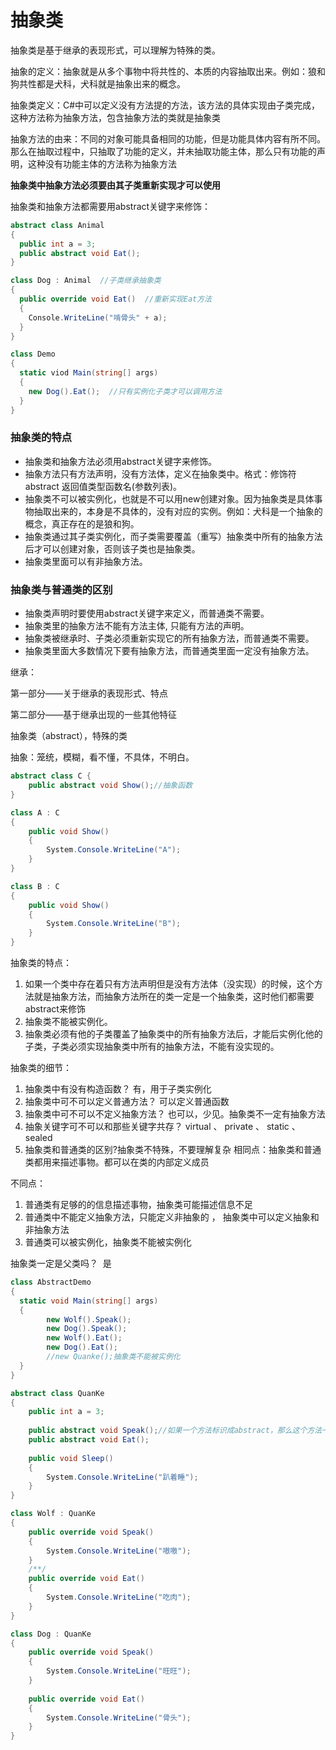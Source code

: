 # 抽象类

抽象类是基于继承的表现形式，可以理解为特殊的类。

抽象的定义：抽象就是从多个事物中将共性的、本质的内容抽取出来。例如：狼和狗共性都是犬科，犬科就是抽象出来的概念。

抽象类定义：C#中可以定义没有方法提的方法，该方法的具体实现由子类完成，这种方法称为抽象方法，包含抽象方法的类就是抽象类

抽象方法的由来：不同的对象可能具备相同的功能，但是功能具体内容有所不同。那么在抽取过程中，只抽取了功能的定义，并未抽取功能主体，那么只有功能的声明，这种没有功能主体的方法称为抽象方法

**抽象类中抽象方法必须要由其子类重新实现才可以使用**


抽象类和抽象方法都需要用abstract关键字来修饰：

```C#
abstract class Animal
{
  public int a = 3;
  public abstract void Eat();
}

class Dog : Animal  //子类继承抽象类
{
  public override void Eat()  //重新实现Eat方法
  {
    Console.WriteLine("啃骨头" + a);
  }
}

class Demo
{
  static viod Main(string[] args)
  {
    new Dog().Eat();  //只有实例化子类才可以调用方法
  }
}
```

### 抽象类的特点

* 抽象类和抽象方法必须用abstract关键字来修饰。
* 抽象方法只有方法声明，没有方法体，定义在抽象类中。格式：修饰符abstract 返回值类型函数名(参数列表)。
* 抽象类不可以被实例化，也就是不可以用new创建对象。因为抽象类是具体事物抽取出来的，本身是不具体的，没有对应的实例。例如：犬科是一个抽象的概念，真正存在的是狼和狗。
* 抽象类通过其子类实例化，而子类需要覆盖（重写）抽象类中所有的抽象方法后才可以创建对象，否则该子类也是抽象类。
* 抽象类里面可以有非抽象方法。



### 抽象类与普通类的区别

* 抽象类声明时要使用abstract关键字来定义，而普通类不需要。
* 抽象类里的抽象方法不能有方法主体, 只能有方法的声明。
* 抽象类被继承时、子类必须重新实现它的所有抽象方法，而普通类不需要。
* 抽象类里面大多数情况下要有抽象方法，而普通类里面一定没有抽象方法。



继承：

第一部分——关于继承的表现形式、特点

第二部分——基于继承出现的一些其他特征

抽象类（abstract），特殊的类

抽象：笼统，模糊，看不懂，不具体，不明白。

```C#
abstract class C { 
	public abstract void Show();//抽象函数
}

class A : C
{
	public void Show()
	{
		System.Console.WriteLine("A");
	}
}

class B : C
{
	public void Show()
	{
		System.Console.WriteLine("B");
	}
}
```

抽象类的特点：

1. 如果一个类中存在着只有方法声明但是没有方法体（没实现）的时候，这个方法就是抽象方法，而抽象方法所在的类一定是一个抽象类，这时他们都需要abstract来修饰
1. 抽象类不能被实例化。
1. 抽象类必须有他的子类覆盖了抽象类中的所有抽象方法后，才能后实例化他的子类，子类必须实现抽象类中所有的抽象方法，不能有没实现的。

抽象类的细节：
1. 抽象类中有没有构造函数？ 有，用于子类实例化
1. 抽象类中可不可以定义普通方法？ 可以定义普通函数
1. 抽象类中可不可以不定义抽象方法？ 也可以，少见。抽象类不一定有抽象方法
1. 抽象关键字可不可以和那些关键字共存？ virtual 、 private 、 static 、 sealed
1. 抽象类和普通类的区别?抽象类不特殊，不要理解复杂
相同点：抽象类和普通类都用来描述事物。都可以在类的内部定义成员

不同点：
1. 普通类有足够的的信息描述事物，抽象类可能描述信息不足
1. 普通类中不能定义抽象方法，只能定义非抽象的 ， 抽象类中可以定义抽象和非抽象方法
1. 普通类可以被实例化，抽象类不能被实例化

抽象类一定是父类吗？  是

```C#
class AbstractDemo
{
  static void Main(string[] args)
  {
		new Wolf().Speak();
		new Dog().Speak();
		new Wolf().Eat();
		new Dog().Eat();
		//new Quanke();抽象类不能被实例化
  }
}

abstract class QuanKe
{
	public int a = 3;
	
	public abstract void Speak();//如果一个方法标识成abstract，那么这个方法一定需要子类重写
	public abstract void Eat();
	
	public void Sleep()
	{
		System.Console.WriteLine("趴着睡");	
	}
}

class Wolf : QuanKe
{
	public override void Speak()
	{
		System.Console.WriteLine("嗷嗷");
	}
	/**/
	public override void Eat()
	{
		System.Console.WriteLine("吃肉");	
	}
}

class Dog : QuanKe
{
	public override void Speak()
	{
		System.Console.WriteLine("旺旺");
	}
	
	public override void Eat()
	{
		System.Console.WriteLine("骨头");	
	}
}
```





































